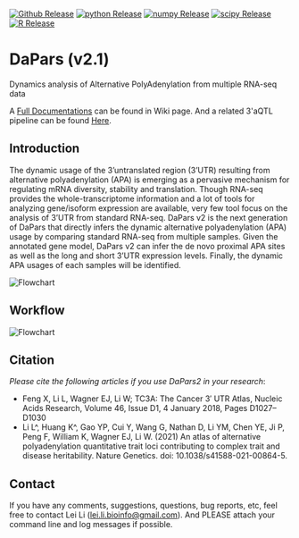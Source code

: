 [![Github Release](https://img.shields.io/badge/release-v2.1-brightgreen)](https://github.com/3UTR/DaPars2)
[![python Release](https://img.shields.io/badge/python-3.8-brightgreen)](https://www.python.org/downloads/)
[![numpy Release](https://img.shields.io/badge/numpy-1.22-brightgreen)](https://numpy.org/)
[![scipy Release](https://img.shields.io/badge/numpy-1.80-brightgreen)](https://scipy.org/)
[![R Release](https://img.shields.io/badge/R-3.6.3-brightgreen)](https://cran.r-project.org/)

# DaPars (v2.1)

Dynamics analysis of Alternative PolyAdenylation from multiple RNA-seq data

A [Full Documentations](https://github.com/3UTR/DaPars2/wiki) can be found in Wiki page. And a related 3'aQTL pipeline can be found [Here](https://github.com/Xu-Dong/3aQTL_pipe).

## Introduction

The dynamic usage of the 3’untranslated region (3’UTR) resulting from alternative polyadenylation (APA) is emerging as a pervasive mechanism for regulating mRNA diversity, stability and translation. Though RNA-seq provides the whole-transcriptome information and a lot of tools for analyzing gene/isoform expression are available, very few tool focus on the analysis of 3’UTR from standard RNA-seq. DaPars v2 is the next generation of DaPars that directly infers the dynamic alternative polyadenylation (APA) usage by comparing standard RNA-seq from multiple samples. Given the annotated gene model, DaPars v2 can infer the de novo proximal APA sites as well as the long and short 3’UTR expression levels. Finally, the dynamic APA usages of each samples will be identified.

![Flowchart](https://farm8.staticflickr.com/7814/46170216185_6e5eb332fb.jpg) 

## Workflow

![Flowchart](https://farm8.staticflickr.com/65535/51154541918_8a63879ed1_k.jpg)


## Citation

*Please cite the following articles if you use DaPars2 in your research*:
* Feng X, Li L, Wagner EJ, Li W; TC3A: The Cancer 3′ UTR Atlas, Nucleic Acids Research, Volume 46, Issue D1, 4 January 2018, Pages D1027–D1030
* Li L^, Huang K^, Gao YP, Cui Y, Wang G, Nathan D, Li YM, Chen YE, Ji P, Peng F, William K, Wagner EJ, Li W. (2021) An atlas of alternative polyadenylation quantitative trait loci contributing to complex trait and disease heritability. Nature Genetics. doi: 10.1038/s41588-021-00864-5. 



## Contact

If you have any comments, suggestions, questions, bug reports, etc, feel free to contact Lei Li (lei.li.bioinfo@gmail.com). And PLEASE attach your command line and log messages if possible.


